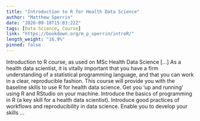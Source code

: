 ```yaml
---
title: "Introduction to R for Health Data Science"
author: "Matthew Sperrin"
date: "2020-09-18T15:03:22Z"
tags: [Data Science, Course]
link: "https://bookdown.org/m_p_sperrin/introR/"
length_weight: "16.9%"
pinned: false
---
```


Introduction to R course, as used on MSc Health Data Science [...] As a health data scientist, it is vitally important that you have a firm understanding of a statistical programming language, and that you can work in a clear, reproducible fashion. This course will provide you with the baseline skills to use R for health data science. Get you ‘up and running’ using R and RStudio on your machine. Introduce the basics of programming in R (a key skill for a health data scientist). Introduce good practices of workflows and reproducibility in data science. Enable you to develop your skills ...

